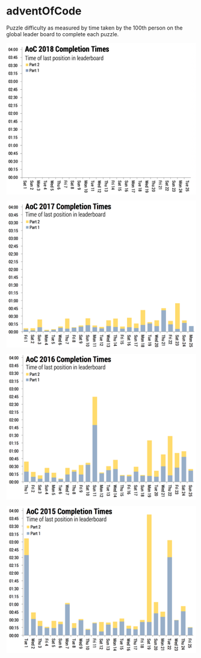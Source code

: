 # adventOfCode

Puzzle difficulty as measured by time taken by the 100th person on the global leader board to complete each puzzle.

![Completion times 2018](images/completionTimes2018.png)

![Completion times 2017](images/completionTimes2017.png)

![Completion times 2016](images/completionTimes2016.png)

![Completion times 2015](images/completionTimes2015.png)

